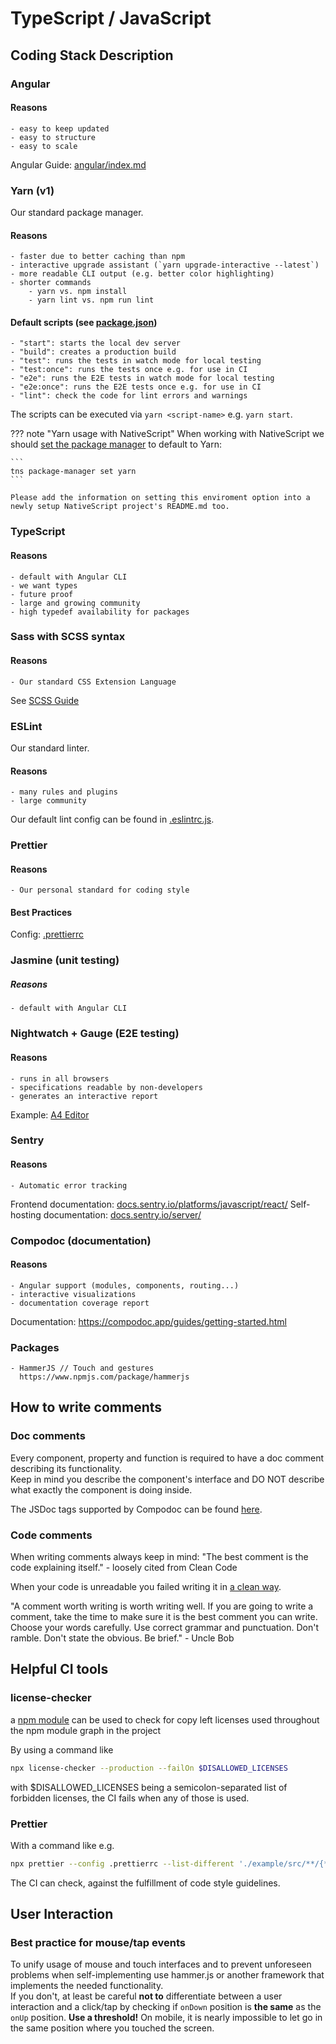 # TypeScript / JavaScript

## Coding Stack Description

### Angular
#### Reasons
    - easy to keep updated
    - easy to structure
    - easy to scale
Angular Guide: [angular/index.md](angular/index.md)

### Yarn (v1)

Our standard package manager.

#### Reasons
    - faster due to better caching than npm
    - interactive upgrade assistant (`yarn upgrade-interactive --latest`)
    - more readable CLI output (e.g. better color highlighting)
    - shorter commands
        - yarn vs. npm install 
        - yarn lint vs. npm run lint

#### Default scripts (see [package.json](package.json))
    - "start": starts the local dev server
    - "build": creates a production build
    - "test": runs the tests in watch mode for local testing
    - "test:once": runs the tests once e.g. for use in CI
    - "e2e": runs the E2E tests in watch mode for local testing
    - "e2e:once": runs the E2E tests once e.g. for use in CI
    - "lint": check the code for lint errors and warnings

The scripts can be executed via `yarn <script-name>` e.g. `yarn start`.

??? note "Yarn usage with NativeScript"
    When working with NativeScript we should [set the package manager](https://v6.docs.nativescript.org/angular/tooling/docs-cli/general/package-manager-set) to default to Yarn:

    ```
    tns package-manager set yarn
    ``` 

    Please add the information on setting this enviroment option into a newly setup NativeScript project's README.md too.

### TypeScript
#### Reasons
    - default with Angular CLI
    - we want types
    - future proof
    - large and growing community
    - high typedef availability for packages

### Sass with SCSS syntax
#### Reasons
    - Our standard CSS Extension Language
See [SCSS Guide](./../scss/index.md)

### ESLint

Our standard linter.

#### Reasons
    - many rules and plugins
    - large community

Our default lint config can be found in [.eslintrc.js](.eslintrc.js).

### Prettier
#### Reasons
    - Our personal standard for coding style
#### Best Practices
Config: [.prettierrc](.prettierrc)

### Jasmine (unit testing)
##### Reasons
    - default with Angular CLI

### Nightwatch + Gauge (E2E testing)
#### Reasons
    - runs in all browsers
    - specifications readable by non-developers
    - generates an interactive report
Example: [A4 Editor](https://git.r0k.de/gr-clients/vc/a4/-/tree/master/e2e/components)

### Sentry
#### Reasons
    - Automatic error tracking
Frontend documentation: [docs.sentry.io/platforms/javascript/react/](https://docs.sentry.io/platforms/javascript/react/)
Self-hosting documentation: [docs.sentry.io/server/](https://docs.sentry.io/server/)

### Compodoc (documentation)
#### Reasons
    - Angular support (modules, components, routing...)
    - interactive visualizations
    - documentation coverage report
Documentation: https://compodoc.app/guides/getting-started.html


### Packages
    - HammerJS // Touch and gestures
      https://www.npmjs.com/package/hammerjs

## How to write comments

### Doc comments

Every component, property and function is required to have a doc comment describing its functionality.  
Keep in mind you describe the component's interface and DO NOT describe what exactly the component is doing inside.  

The JSDoc tags supported by Compodoc can be found [here](https://compodoc.app/guides/jsdoc-tags.html).

### Code comments

When writing comments always keep in mind:
"The best comment is the code explaining itself." - loosely cited from Clean Code

When your code is unreadable you failed writing it in [a clean way](http://principles-wiki.net/resources:clean_code).

"A comment worth writing is worth writing well. If you are going to write a comment, take the time to make sure it is the best comment you can write. Choose your words carefully. Use correct grammar and punctuation. Don't ramble. Don't state the obvious. Be brief." - Uncle Bob

## Helpful CI tools

### license-checker
a [npm module](https://github.com/davglass/license-checker) can be used to check for copy left licenses used throughout the npm module graph in the project

By using a command like
```bash
npx license-checker --production --failOn $DISALLOWED_LICENSES
```
with $DISALLOWED_LICENSES being a semicolon-separated list of forbidden licenses, the CI fails when any of those is used.

### Prettier
With a command like e.g.
```bash
npx prettier --config .prettierrc --list-different './example/src/**/{*.ts,*.tsx}'
```
The CI can check, against the fulfillment of code style guidelines.

## User Interaction

### Best practice for mouse/tap events
To unify usage of mouse and touch interfaces and to prevent unforeseen problems when self-implementing use hammer.js or another framework that implements the needed functionality.  
If you don't, at least be careful **not to** differentiate between a user interaction and a click/tap by checking if `onDown` position is **the same** as the `onUp` position. **Use a threshold!** On mobile, it is nearly impossible to let go in the same position where you touched the screen.
